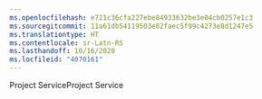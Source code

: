 ```yaml
---
ms.openlocfilehash: e721c36cfa227ebe84933632be3e04cb0257e1c3
ms.sourcegitcommit: 11a61db54119503e82faec5f99c4273e8d1247e5
ms.translationtype: HT
ms.contentlocale: sr-Latn-RS
ms.lasthandoff: 10/16/2020
ms.locfileid: "4070161"
---
```

<span data-ttu-id="46e9a-101">Project Service</span><span class="sxs-lookup"><span data-stu-id="46e9a-101">Project Service</span></span>
